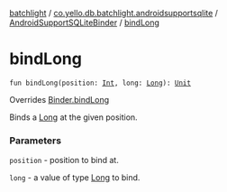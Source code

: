 [batchlight](../../index.md) / [co.yello.db.batchlight.androidsupportsqlite](../index.md) / [AndroidSupportSQLiteBinder](index.md) / [bindLong](bind-long.md)

# bindLong

`fun bindLong(position: `[`Int`](https://kotlinlang.org/api/latest/jvm/stdlib/kotlin/-int/index.html)`, long: `[`Long`](https://kotlinlang.org/api/latest/jvm/stdlib/kotlin/-long/index.html)`): `[`Unit`](https://kotlinlang.org/api/latest/jvm/stdlib/kotlin/-unit/index.html)

Overrides [Binder.bindLong](../../co.yello.db.batchlight/-binder/bind-long.md)

Binds a [Long](https://kotlinlang.org/api/latest/jvm/stdlib/kotlin/-long/index.html) at the given position.

### Parameters

`position` - position to bind at.

`long` - a value of type [Long](https://kotlinlang.org/api/latest/jvm/stdlib/kotlin/-long/index.html) to bind.